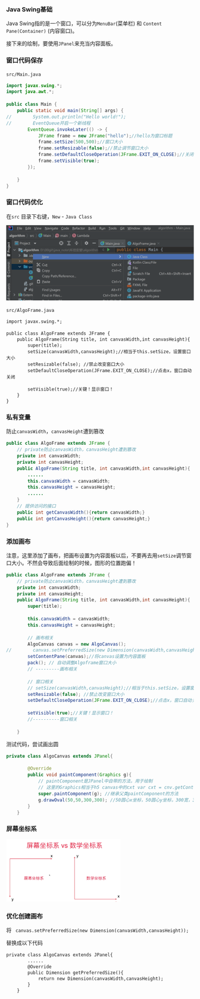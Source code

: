 ### Java Swing基础

Java Swing指的是一个窗口，可以分为`MenuBar`(菜单栏) 和 `Content Pane(Container)` (内容窗口)。

接下来的绘制，要使用`JPanel`来充当内容面板。



### 窗口代码保存

`src/Main.java`

```java
import javax.swing.*;
import java.awt.*;

public class Main {
    public static void main(String[] args) {
//        System.out.println("Hello world!");
//        EventQueue开启一个新线程
        EventQueue.invokeLater(() -> {
            JFrame frame = new JFrame("hello");//hello为窗口标题
            frame.setSize(500,500);//窗口大小
            frame.setResizable(false);//禁止调节窗口大小
            frame.setDefaultCloseOperation(JFrame.EXIT_ON_CLOSE);//关闭窗口的时候结束运行程序
            frame.setVisible(true);
        });

    }
}
```



### 窗口代码优化

在`src` 目录下右键，`New` - `Java Class`

![new_java_class](..\image\new_java_class.png)



`src/AlgoFrame.java`

```
import javax.swing.*;

public class AlgoFrame extends JFrame {
    public AlgoFrame(String title, int canvasWidth,int canvasHeight){
        super(title);
        setSize(canvasWidth,canvasHeight);//相当于this.setSize，设置窗口大小
        setResizable(false); //禁止改变窗口大小
        setDefaultCloseOperation(JFrame.EXIT_ON_CLOSE);//点击x，窗口自动关闭

        setVisible(true);//关键！显示窗口！
    }
}

```



### 私有变量

防止`canvasWidth`，`canvasHeight`遭到篡改

```java
public class AlgoFrame extends JFrame {
    // private防止canvasWidth，canvasHeight遭到篡改
    private int canvasWidth;
    private int canvasHeight;
    public AlgoFrame(String title, int canvasWidth,int canvasHeight){
        ......
    	this.canvasWidth = canvasWidth;
        this.canvasHeight = canvasHeight;
        ......
    }
    // 提供访问的接口
    public int getCanvasWidth(){return canvasWidth;}
    public int getCanvasHeight(){return canvasHeight;}
}
```



### 添加画布

注意，这里添加了画布，把画布设置为内容面板以后，不要再去用`setSize`调节窗口大小。不然会导致后面绘制的时候，图形的位置跑偏！

```java
public class AlgoFrame extends JFrame {
    // private防止canvasWidth，canvasHeight遭到篡改
    private int canvasWidth;
    private int canvasHeight;
    public AlgoFrame(String title, int canvasWidth,int canvasHeight){
        super(title);

        this.canvasWidth = canvasWidth;
        this.canvasHeight = canvasHeight;

        // 画布相关
        AlgoCanvas canvas = new AlgoCanvas();
//        canvas.setPreferredSize(new Dimension(canvasWidth,canvasHeight));
        setContentPane(canvas);//将canvas设置为内容面板
        pack(); // 自动调整Algoframe窗口大小
        // ---------画布相关

        // 窗口相关
        // setSize(canvasWidth,canvasHeight);//相当于this.setSize，设置窗口大小
        setResizable(false); //禁止改变窗口大小
        setDefaultCloseOperation(JFrame.EXIT_ON_CLOSE);//点击x，窗口自动关闭

        setVisible(true);//关键！显示窗口！
        //----------窗口相关

    }
```



测试代码，尝试画出圆

```java
private class AlgoCanvas extends JPanel{

        @Override
        public void paintComponent(Graphics g){
            // paintComponent是JPanel中自带的方法，用于绘制
            // 这里的Graphics相当于h5 canvas中的cxt var cxt = cnv.getContext('2d')
            super.paintComponent(g); //继承父类paintComponent的方法
            g.drawOval(50,50,300,300); //50圆心x坐标，50圆心y坐标，300宽，300高
        }
    }
```



### 屏幕坐标系

<img src="..\image\screen_coordinate.png" alt="screen_coordinate" style="zoom:30%;" />





### 优化创建画布

将 ` canvas.setPreferredSize(new Dimension(canvasWidth,canvasHeight));`

替换成以下代码

```
private class AlgoCanvas extends JPanel{
		......
        @Override
        public Dimension getPreferredSize(){
            return new Dimension(canvasWidth,canvasHeight);
        }
    }
```

